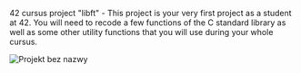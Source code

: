 42 cursus project "libft" - This project is your very first project as a student at 42.
You will need to recode a few functions of the C standard library as well as some other 
utility functions that you will use during your whole cursus.

![Projekt bez nazwy](https://github.com/user-attachments/assets/a2214078-50e9-49bf-bab8-fffcc0457298)
